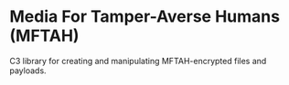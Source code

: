 # Media For Tamper-Averse Humans (MFTAH)
C3 library for creating and manipulating MFTAH-encrypted files and payloads.
